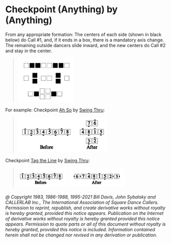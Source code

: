 
# Checkpoint (Anything) by (Anything)

From any appropriate formation: The centers of each side (shown in black
below) do Call #1, and, if it ends in a box, there is a mandatory axis change.
The remaining outside dancers slide inward, and the new centers do Call #2 and
stay in the center. 

> 
> ![alt](checkpoint_1.png)
> 

For example: Checkpoint [Ah So](../c1/ah_so.md) by 
[Swing Thru](../b2/swing_thru.md): 

> 
> ![alt](checkpoint_2a.png)
> ![alt](checkpoint_2b.png)
> 

Checkpoint [Tag the Line](../ms/tag.md) by 
[Swing Thru](../b2/swing_thru.md):

> 
> ![alt](checkpoint_3a.png)
> ![alt](checkpoint_3b.png)
> 

###### @ Copyright 1983, 1986-1988, 1995-2021 Bill Davis, John Sybalsky and CALLERLAB Inc., The International Association of Square Dance Callers. Permission to reprint, republish, and create derivative works without royalty is hereby granted, provided this notice appears. Publication on the Internet of derivative works without royalty is hereby granted provided this notice appears. Permission to quote parts or all of this document without royalty is hereby granted, provided this notice is included. Information contained herein shall not be changed nor revised in any derivation or publication.
